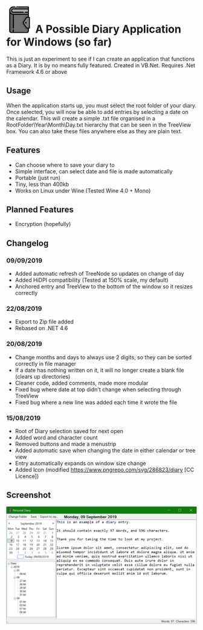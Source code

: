 # <img src="icon.png" width="70"> A Possible Diary Application for Windows (so far)
This is just an experiment to see if I can create an application that functions as a Diary. It is by no means fully featured.
Created in VB.Net. Requires .Net Framework 4.6 or above

## Usage
When the application starts up, you must select the root folder of your diary. Once selected, you will now be able to add entries by selecting a date on the calendar. This will create a simple .txt file organised in a RootFolder\\Year\\Month\\Day.txt hierarchy that can be seen in the TreeView box. You can also take these files anywhere else as they are plain text.

## Features
* Can choose where to save your diary to
* Simple interface, can select date and file is made automatically
* Portable (just run)
* Tiny, less than 400kb
* Works on Linux under Wine (Tested Wine 4.0 + Mono)

## Planned Features
* Encryption (hopefully)

## Changelog

### 09/09/2019

* Added automatic refresh of TreeNode so updates on change of day
* Added HiDPI compatibility (Tested at 150% scale, my default)
* Anchored entry and TreeView to the bottom of the window so it resizes correctly

### 22/08/2019
* Export to Zip file added
* Rebased on .NET 4.6

### 20/08/2019
* Change months and days to always use 2 digits, so they can be sorted correctly in file manager
* If a date has nothing written on it, it will no longer create a blank file (clears up directories)
* Cleaner code, added comments, made more modular
* Fixed bug where date at top didn't change when selecting through TreeView
* Fixed bug where a new line was added each time it wrote the file

### 15/08/2019
* Root of Diary selection saved for next open
* Added word and character count
* Removed buttons and made a menustrip
* Added automatic save when changing the date in either calendar or tree view
* Entry automatically expands on window size change
* Added Icon (modified https://www.pngrepo.com/svg/286823/diary [CC Licence])

## Screenshot
<img src="Screenshot.png" width="600">
